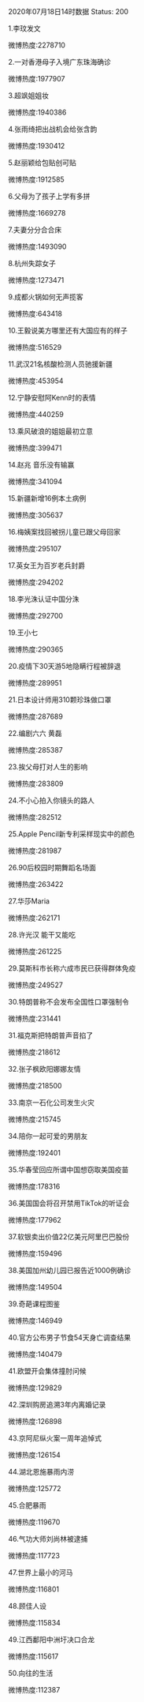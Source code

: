 2020年07月18日14时数据
Status: 200

1.李玟发文

微博热度:2278710

2.一对香港母子入境广东珠海确诊

微博热度:1977907

3.超飒姐姐妆

微博热度:1940386

4.张雨绮把出战机会给张含韵

微博热度:1930412

5.赵丽颖给包贴创可贴

微博热度:1912585

6.父母为了孩子上学有多拼

微博热度:1669278

7.夫妻分分合合床

微博热度:1493090

8.杭州失踪女子

微博热度:1273471

9.成都火锅如何无声揽客

微博热度:643418

10.王毅说美方哪里还有大国应有的样子

微博热度:516529

11.武汉21名核酸检测人员驰援新疆

微博热度:453954

12.宁静安慰阿Kenn时的表情

微博热度:440259

13.乘风破浪的姐姐最初立意

微博热度:399471

14.赵兆 音乐没有输赢

微博热度:341094

15.新疆新增16例本土病例

微博热度:305637

16.梅姨案找回被拐儿童已跟父母回家

微博热度:295107

17.英女王为百岁老兵封爵

微博热度:294202

18.李光洙认证中国分洙

微博热度:292700

19.王小七

微博热度:290365

20.疫情下30天游5地隐瞒行程被辞退

微博热度:289951

21.日本设计师用310颗珍珠做口罩

微博热度:287689

22.编剧六六 黄磊

微博热度:285387

23.挨父母打对人生的影响

微博热度:283809

24.不小心拍入你镜头的路人

微博热度:282512

25.Apple Pencil新专利采样现实中的颜色

微博热度:281987

26.90后校园时期舞蹈名场面

微博热度:263422

27.华莎Maria

微博热度:262171

28.许光汉 能干又能吃

微博热度:261225

29.莫斯科市长称六成市民已获得群体免疫

微博热度:249527

30.特朗普称不会发布全国性口罩强制令

微博热度:231441

31.福克斯把特朗普声音掐了

微博热度:218612

32.张子枫欧阳娜娜友情

微博热度:218500

33.南京一石化公司发生火灾

微博热度:215745

34.陪你一起可爱的男朋友

微博热度:192401

35.华春莹回应所谓中国想窃取美国疫苗

微博热度:178316

36.美国国会将召开禁用TikTok的听证会

微博热度:177962

37.软银卖出价值22亿美元阿里巴巴股份

微博热度:159496

38.美国加州幼儿园已报告近1000例确诊

微博热度:149504

39.奇葩课程图鉴

微博热度:146949

40.官方公布男子节食54天身亡调查结果

微博热度:140479

41.欧盟开会集体撞肘问候

微博热度:129829

42.深圳购房追溯3年内离婚记录

微博热度:126898

43.京阿尼纵火案一周年追悼式

微博热度:126154

44.湖北恩施暴雨内涝

微博热度:125772

45.合肥暴雨

微博热度:119670

46.气功大师刘尚林被逮捕

微博热度:117723

47.世界上最小的河马

微博热度:116801

48.顾佳人设

微博热度:115834

49.江西鄱阳中洲圩决口合龙

微博热度:115617

50.向往的生活

微博热度:112387

